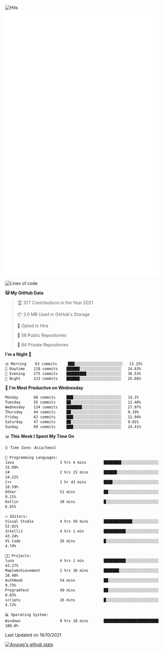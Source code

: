 ![Hits](https://hits.seeyoufarm.com/api/count/incr/badge.svg?url=https%3A%2F%2Fgithub.com%2Fkokose1234&count_bg=%2379C83D&title_bg=%23555555&icon=apple.svg&icon_color=%23E7E7E7&title=hits&edge_flat=false)
<br/>
![Metrics](https://github.com/kokose1234/kokose1234/blob/main/github-metrics.svg)

<!--START_SECTION:waka-->
![Lines of code](https://img.shields.io/badge/From%20Hello%20World%20I%27ve%20Written-11.8%20million%20lines%20of%20code-blue)

**🐱 My GitHub Data** 

> 🏆 377 Contributions in the Year 2021
 > 
> 📦 3.0 MB Used in GitHub's Storage 
 > 
> 💼 Opted to Hire
 > 
> 📜 58 Public Repositories 
 > 
> 🔑 84 Private Repositories  
 > 
**I'm a Night 🦉** 

```text
🌞 Morning    63 commits     ███░░░░░░░░░░░░░░░░░░░░░░   13.15% 
🌆 Daytime    118 commits    ██████░░░░░░░░░░░░░░░░░░░   24.63% 
🌃 Evening    175 commits    █████████░░░░░░░░░░░░░░░░   36.53% 
🌙 Night      123 commits    ██████░░░░░░░░░░░░░░░░░░░   25.68%

```
📅 **I'm Most Productive on Wednesday** 

```text
Monday       68 commits     ███░░░░░░░░░░░░░░░░░░░░░░   14.2% 
Tuesday      55 commits     ██░░░░░░░░░░░░░░░░░░░░░░░   11.48% 
Wednesday    134 commits    ███████░░░░░░░░░░░░░░░░░░   27.97% 
Thursday     44 commits     ██░░░░░░░░░░░░░░░░░░░░░░░   9.19% 
Friday       62 commits     ███░░░░░░░░░░░░░░░░░░░░░░   12.94% 
Saturday     47 commits     ██░░░░░░░░░░░░░░░░░░░░░░░   9.81% 
Sunday       69 commits     ███░░░░░░░░░░░░░░░░░░░░░░   14.41%

```


📊 **This Week I Spent My Time On** 

```text
⌚︎ Time Zone: Asia/Seoul

💬 Programming Languages: 
Java                     3 hrs 4 mins        ████████░░░░░░░░░░░░░░░░░   33.09% 
C#                       2 hrs 15 mins       ██████░░░░░░░░░░░░░░░░░░░   24.22% 
C++                      1 hr 43 mins        ████░░░░░░░░░░░░░░░░░░░░░   18.59% 
Other                    51 mins             ██░░░░░░░░░░░░░░░░░░░░░░░   9.21% 
Kotlin                   38 mins             █░░░░░░░░░░░░░░░░░░░░░░░░   6.91%

🔥 Editors: 
Visual Studio            4 hrs 50 mins       █████████████░░░░░░░░░░░░   52.02% 
IntelliJ                 4 hrs 1 min         ██████████░░░░░░░░░░░░░░░   43.24% 
VS Code                  26 mins             █░░░░░░░░░░░░░░░░░░░░░░░░   4.74%

🐱‍💻 Projects: 
luna                     4 hrs 1 min         ██████████░░░░░░░░░░░░░░░   43.27% 
MapleAchievement         2 hrs 38 mins       ███████░░░░░░░░░░░░░░░░░░   28.48% 
AuthHook                 54 mins             ██░░░░░░░░░░░░░░░░░░░░░░░   9.73% 
ProgramTest              49 mins             ██░░░░░░░░░░░░░░░░░░░░░░░   8.83% 
scripts                  26 mins             █░░░░░░░░░░░░░░░░░░░░░░░░   4.72%

💻 Operating System: 
Windows                  9 hrs 18 mins       █████████████████████████   100.0%

```


 Last Updated on 16/10/2021
<!--END_SECTION:waka-->

[![Anurag's github stats](https://github-readme-stats.vercel.app/api?username=kokose1234&theme=dracula)](https://github.com/anuraghazra/github-readme-stats)



	
